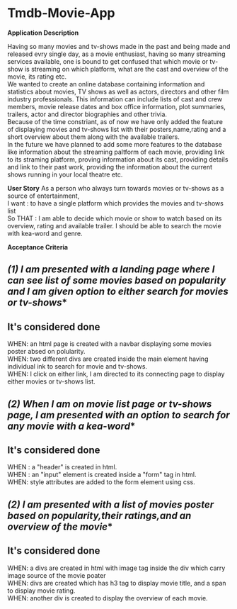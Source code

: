 # Tmdb-Movie-App

**Application Description**

Having so many movies and tv-shows made in the past and being made and released evry single day, as a movie enthusiast, having so many streaming services available, one is bound to get confused that which movie or tv-show is streaming on which platform, what are the cast and overview of the movie, its rating etc.<br>
We wanted to create an online database containing information and statistics about movies, TV shows as well as actors, directors and other film industry professionals. This information can include lists of cast and crew members, movie release dates and box office information, plot summaries, trailers, actor and director biographies and other trivia.<br>
Because of the time constriant, as of now we have only added the feature of displaying movies and tv-shows list with their posters,name,rating and a short overview about them along with the available trailers.<br>
In the future we have planned to add some more features to the database like information about the streaming paltform of each movie, providing link to its straming platform, proving information about its cast, providing details and link to their past work, providing the information about the current shows running in your local theatre etc.

**User Story**
As a person who always turn towards movies or tv-shows as a source of entertainment,<br>
I want  : to have a single platform which provides the movies and tv-shows list<br>
So THAT : I am able to decide which movie or show to watch based on its overview, rating and 
          available trailer. I should be able to search the movie with kea-word and genre.


**Acceptance Criteria**


**(1)* I am presented with a landing page where I can see list of some movies based on popularity and I am given option to either search for movies or tv-shows**
------
It's considered done<br>
------
WHEN: an html page is created with a navbar displaying some movies poster absed on polularity.<br>
WHEN: two different divs are created inside the main element having individual ink to search for movie 
      and tv-shows.<br>
WHEN: I click on either link, I am directed to its connecting page to display either movies or tv-shows 
      list.

**(2)* When I am on movie list page or tv-shows page, I am presented with an option to search for any movie with a kea-word**
------
It's considered done<br>
------
WHEN : a "header" is created in html.<br>
WHEN : an "input" element is created inside a "form" tag in html.<br>
WHEN: style attributes are added to the form element using css.

**(2)* I am presented with a list of movies poster based on popularity,their ratings,and an overview of the movie**
------
It's considered done<br>
------
WHEN: a divs are created in html with image tag inside the div which carry image source of the movie 
      poater<br>
WHEN: divs are created which has h3 tag to display movie title, and a span to display movie rating.<br> 
WHEN: another div is created to display the overview of each movie.<br>

